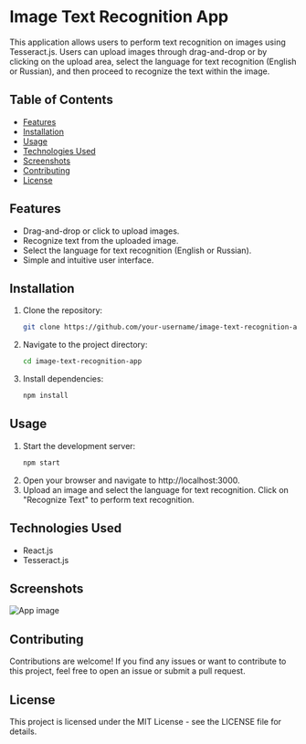 # Image Text Recognition App

This application allows users to perform text recognition on images using Tesseract.js. Users can upload images through drag-and-drop or by clicking on the upload area, select the language for text recognition (English or Russian), and then proceed to recognize the text within the image.

## Table of Contents

- [Features](#features)
- [Installation](#installation)
- [Usage](#usage)
- [Technologies Used](#technologies-used)
- [Screenshots](#screenshots)
- [Contributing](#contributing)
- [License](#license)

## Features

- Drag-and-drop or click to upload images.
- Recognize text from the uploaded image.
- Select the language for text recognition (English or Russian).
- Simple and intuitive user interface.

## Installation

1. Clone the repository:

   ```bash
   git clone https://github.com/your-username/image-text-recognition-app.git

2. Navigate to the project directory:

   ```bash
   cd image-text-recognition-app

3. Install dependencies:

   ```bash
   npm install

## Usage

1. Start the development server:
   ```bash
   npm start

2. Open your browser and navigate to http://localhost:3000.
3. Upload an image and select the language for text recognition. Click on "Recognize Text" to perform text recognition.

## Technologies Used
- React.js
- Tesseract.js

## Screenshots
![App image](images/app.jpeg)

## Contributing
Contributions are welcome! If you find any issues or want to contribute to this project, feel free to open an issue or submit a pull request.

## License
This project is licensed under the MIT License - see the LICENSE file for details.